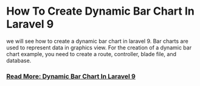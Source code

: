 # How To Create Dynamic Bar Chart In Laravel 9

we will see how to create a dynamic bar chart in laravel 9. Bar charts are used to represent data in graphics view. For the creation of a dynamic bar chart example, you need to create a route, controller, blade file, and database. 

### [Read More: Dynamic Bar Chart In Laravel 9](https://websolutionstuff.com/post/how-to-create-dynamic-bar-chart-in-laravel-9)
